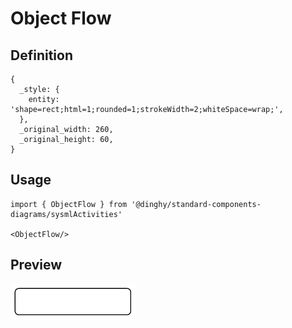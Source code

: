 # Object Flow

## Definition

```
{
  _style: { 
    entity: 'shape=rect;html=1;rounded=1;strokeWidth=2;whiteSpace=wrap;',
  },
  _original_width: 260,
  _original_height: 60,
}
```

## Usage

```
import { ObjectFlow } from '@dinghy/standard-components-diagrams/sysmlActivities'

<ObjectFlow/>
```

## Preview

<img src="./object-flow.png" width="200"/>
